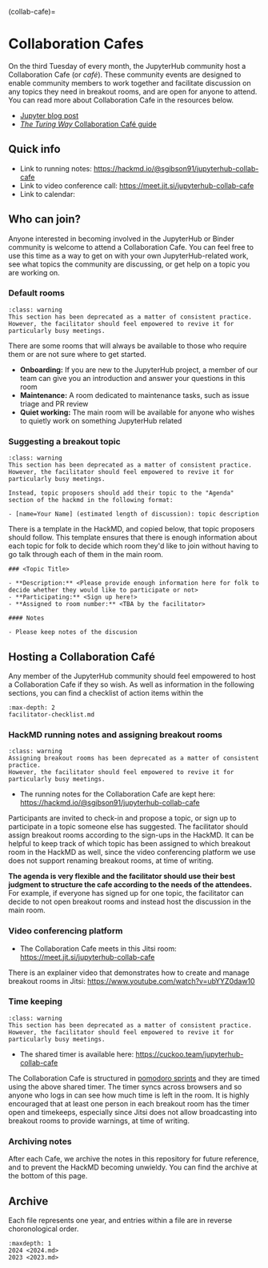 (collab-cafe)=

# Collaboration Cafes

On the third Tuesday of every month, the JupyterHub community host a Collaboration Cafe (or _café_).
These community events are designed to enable community members to work together and facilitate discussion on any topics they need in breakout rooms, and are open for anyone to attend.
You can read more about Collaboration Cafe in the resources below.

- [Jupyter blog post](https://blog.jupyter.org/online-collaboration-caf%C3%A9-launch-jupyterhub-team-meetings-to-become-more-collaborative-spaces-b713edadf15)
- [_The Turing Way_ Collaboration Café guide](https://the-turing-way.netlify.app/community-handbook/coworking/coworking-collabcafe.html)

## Quick info

- Link to running notes: <https://hackmd.io/@sgibson91/jupyterhub-collab-cafe>
- Link to video conference call: <https://meet.jit.si/jupyterhub-collab-cafe>
- Link to calendar: [](meetings:calendars)

## Who can join?

Anyone interested in becoming involved in the JupyterHub or Binder community is welcome to attend a Collaboration Cafe.
You can feel free to use this time as a way to get on with your own JupyterHub-related work, see what topics the community are discussing, or get help on a topic you are working on.

### Default rooms

```{admonition} Deprecated!
:class: warning
This section has been deprecated as a matter of consistent practice.
However, the facilitator should feel empowered to revive it for particularly busy meetings.
```

There are some rooms that will always be available to those who require them or are not sure where to get started.

- **Onboarding:** If you are new to the JupyterHub project, a member of our team can give you an introduction and answer your questions in this room
- **Maintenance:** A room dedicated to maintenance tasks, such as issue triage and PR review
- **Quiet working:** The main room will be available for anyone who wishes to quietly work on something JupyterHub related

### Suggesting a breakout topic

```{admonition} Deprecated!
:class: warning
This section has been deprecated as a matter of consistent practice.
However, the facilitator should feel empowered to revive it for particularly busy meetings.

Instead, topic proposers should add their topic to the "Agenda" section of the hackmd in the following format:

- [name=Your Name] (estimated length of discussion): topic description
```

There is a template in the HackMD, and copied below, that topic proposers should follow.
This template ensures that there is enough information about each topic for folk to decide which room they'd like to join without having to go talk through each of them in the main room.

```
### <Topic Title>

- **Description:** <Please provide enough information here for folk to decide whether they would like to participate or not>
- **Participating:** <Sign up here!>
- **Assigned to room number:** <TBA by the facilitator>

#### Notes

- Please keep notes of the discusion
```

## Hosting a Collaboration Café

Any member of the JupyterHub community should feel empowered to host a Collaboration Cafe if they so wish.
As well as information in the following sections, you can find a checklist of action items within the [](collab-cafe:facilitator-checklist)

```{toctree}
:max-depth: 2
facilitator-checklist.md
```

### HackMD running notes and assigning breakout rooms

```{admonition} Deprecated!
:class: warning
Assigning breakout rooms has been deprecated as a matter of consistent practice.
However, the facilitator should feel empowered to revive it for particularly busy meetings.
```

- The running notes for the Collaboration Cafe are kept here: <https://hackmd.io/@sgibson91/jupyterhub-collab-cafe>

Participants are invited to check-in and propose a topic, or sign up to participate in a topic someone else has suggested.
The facilitator should assign breakout rooms according to the sign-ups in the HackMD.
It can be helpful to keep track of which topic has been assigned to which breakout room in the HackMD as well, since the video conferencing platform we use does not support renaming breakout rooms, at time of writing.

**The agenda is very flexible and the facilitator should use their best judgment to structure the cafe according to the needs of the attendees.**
For example, if everyone has signed up for one topic, the facilitator can decide to not open breakout rooms and instead host the discussion in the main room.

### Video conferencing platform

- The Collaboration Cafe meets in this Jitsi room: <https://meet.jit.si/jupyterhub-collab-cafe>

There is an explainer video that demonstrates how to create and manage breakout rooms in Jitsi: <https://www.youtube.com/watch?v=ubYYZ0daw10>

### Time keeping

```{admonition} Deprecated!
:class: warning
This section has been deprecated as a matter of consistent practice.
However, the facilitator should feel empowered to revive it for particularly busy meetings.
```

- The shared timer is available here: <https://cuckoo.team/jupyterhub-collab-cafe>

The Collaboration Cafe is structured in [pomodoro sprints](https://en.wikipedia.org/wiki/Pomodoro_Technique) and they are timed using the above shared timer.
The timer syncs across browsers and so anyone who logs in can see how much time is left in the room.
It is highly encouraged that at least one person in each breakout room has the timer open and timekeeps, especially since Jitsi does not allow broadcasting into breakout rooms to provide warnings, at time of writing.

### Archiving notes

After each Cafe, we archive the notes in this repository for future reference, and to prevent the HackMD becoming unwieldy.
You can find the archive at the bottom of this page.

## Archive

Each file represents one year, and entries within a file are in reverse choronological order.

```{toctree}
:maxdepth: 1
2024 <2024.md>
2023 <2023.md>
```

